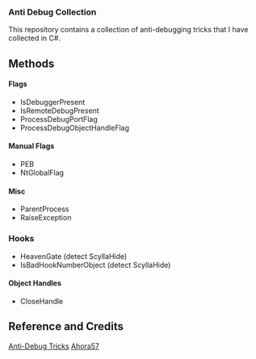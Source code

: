 ### Anti Debug Collection
This repository contains a collection of anti-debugging tricks that I have collected in C#.

## Methods
#### Flags
- IsDebuggerPresent
- IsRemoteDebugPresent
- ProcessDebugPortFlag
- ProcessDebugObjectHandleFlag
#### Manual Flags
- PEB
- NtGlobalFlag
#### Misc
- ParentProcess
- RaiseException

### Hooks
- HeavenGate (detect ScyllaHide)
- IsBadHookNumberObject (detect ScyllaHide)

#### Object Handles
- CloseHandle

## Reference and Credits
[Anti-Debug Tricks](https://anti-debug.checkpoint.com/)
[Ahora57](https://github.com/Ahora57)